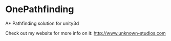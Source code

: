 # OnePathfinding
A* Pathfinding solution for unity3d

Check out my website for more info on it:
http://www.unknown-studios.com
